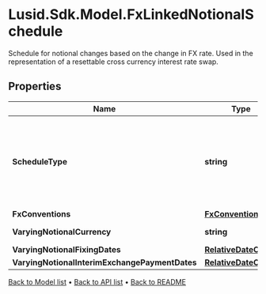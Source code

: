 # Lusid.Sdk.Model.FxLinkedNotionalSchedule
Schedule for notional changes based on the change in FX rate.  Used in the representation of a resettable cross currency interest rate swap.

## Properties

Name | Type | Description | Notes
------------ | ------------- | ------------- | -------------
**ScheduleType** | **string** | The available values are: FixedSchedule, FloatSchedule, OptionalitySchedule, StepSchedule, Exercise, FxRateSchedule, FxLinkedNotionalSchedule, BondConversionSchedule, Invalid | 
**FxConventions** | [**FxConventions**](FxConventions.md) |  | 
**VaryingNotionalCurrency** | **string** | The currency of the varying notional amount. | 
**VaryingNotionalFixingDates** | [**RelativeDateOffset**](RelativeDateOffset.md) |  | 
**VaryingNotionalInterimExchangePaymentDates** | [**RelativeDateOffset**](RelativeDateOffset.md) |  | [optional] 

[Back to Model list](../README.md#documentation-for-models) &#8226; [Back to API list](../README.md#documentation-for-api-endpoints) &#8226; [Back to README](../README.md)

